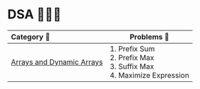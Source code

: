 # DSA 👨🏻‍💻

| Category 📔                                                   | Problems 🎯                                                   |
| :----------------------------------------------------------- | ------------------------------------------------------------ |
| [Arrays and Dynamic Arrays](./Arrays%20and%20Dynamic%20Arrays/JS%20Code/code.md) | 1. Prefix Sum<br />2. Prefix Max <br />3. Suffix Max<br />4. Maximize Expression |
